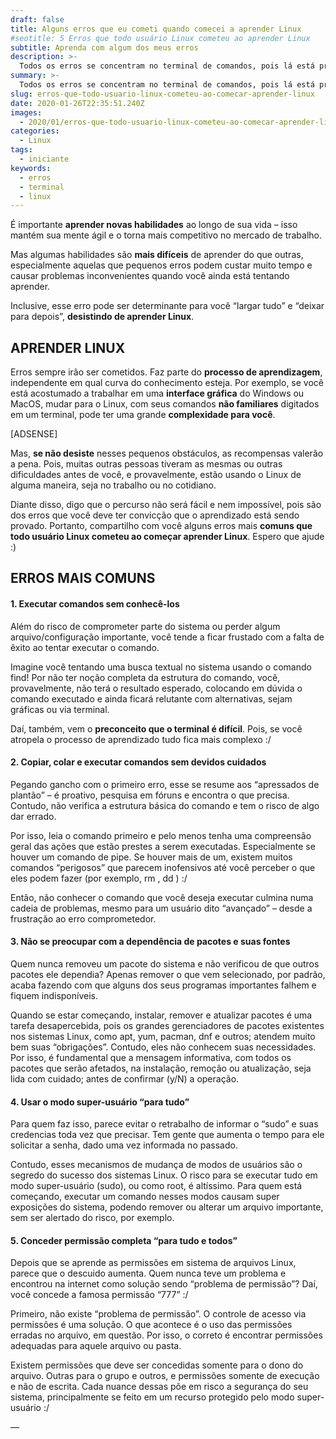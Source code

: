 ```yaml
---
draft: false
title: Alguns erros que eu cometi quando comecei a aprender Linux
#seotitle: 5 Erros que todo usuário Linux cometeu ao aprender Linux
subtitle: Aprenda com algum dos meus erros
description: >-
  Todos os erros se concentram no terminal de comandos, pois lá está presente os maiores riscos para o sistema
summary: >-
  Todos os erros se concentram no terminal de comandos, pois lá está presente os maiores riscos para o sistema
slug: erros-que-todo-usuario-linux-cometeu-ao-comecar-aprender-linux
date: 2020-01-26T22:35:51.240Z
images:
  - 2020/01/erros-que-todo-usuario-linux-cometeu-ao-comecar-aprender-linux/cover.jpg
categories:
  - Linux
tags:
  - iniciante
keywords:
  - erros
  - terminal
  - linux
---
```


É importante **aprender novas habilidades** ao longo de sua vida – isso mantém sua mente ágil e o torna mais competitivo no mercado de trabalho.

Mas algumas habilidades são **mais difíceis** de aprender do que outras, especialmente aquelas que pequenos erros podem custar muito tempo e causar problemas inconvenientes quando você ainda está tentando aprender.

Inclusive, esse erro pode ser determinante para você “largar tudo” e “deixar para depois”, **desistindo de aprender Linux**.

## APRENDER LINUX

Erros sempre irão ser cometidos. Faz parte do **processo de aprendizagem**, independente em qual curva do conhecimento esteja. Por exemplo, se você está acostumado a trabalhar em uma **interface gráfica** do Windows ou MacOS, mudar para o Linux, com seus comandos **não familiares** digitados em um terminal, pode ter uma grande **complexidade para você**.

[ADSENSE]

Mas, **se não desiste** nesses pequenos obstáculos, as recompensas valerão a pena. Pois, muitas outras pessoas tiveram as mesmas ou outras dificuldades antes de você, e provavelmente, estão usando o Linux de alguma maneira, seja no trabalho ou no cotidiano.

Diante disso, digo que o percurso não será fácil e nem impossível, pois são dos erros que você deve ter convicção que o aprendizado está sendo provado. Portanto, compartilho com você alguns erros mais **comuns que todo usuário Linux cometeu ao começar aprender Linux**. Espero que ajude :)

## ERROS MAIS COMUNS

#### 1. Executar comandos sem conhecê-los

Além do risco de comprometer parte do sistema ou perder algum arquivo/configuração importante, você tende a ficar frustado com a falta de êxito ao tentar executar o comando.

Imagine você tentando uma busca textual no sistema usando o comando find! Por não ter noção completa da estrutura do comando, você, provavelmente, não terá o resultado esperado, colocando em dúvida o comando executado e ainda ficará relutante com alternativas, sejam gráficas ou via terminal.

Daí, também, vem o **preconceito que o terminal é difícil**. Pois, se você atropela o processo de aprendizado tudo fica mais complexo :/

#### 2. Copiar, colar e executar comandos sem devidos cuidados

Pegando gancho com o primeiro erro, esse se resume aos “apressados de plantão” – é proativo, pesquisa em fóruns e encontra o que precisa. Contudo, não verifica a estrutura básica do comando e tem o risco de algo dar errado.

Por isso, leia o comando primeiro e pelo menos tenha uma compreensão geral das ações que estão prestes a serem executadas. Especialmente se houver um comando de pipe. Se houver mais de um, existem muitos comandos “perigosos” que parecem inofensivos até você perceber o que eles podem fazer (por exemplo, rm , dd ) :/

Então, não conhecer o comando que você deseja executar culmina numa cadeia de problemas, mesmo para um usuário dito “avançado” – desde a frustração ao erro comprometedor.

#### 3. Não se preocupar com a dependência de pacotes e suas fontes

Quem nunca removeu um pacote do sistema e não verificou de que outros pacotes ele dependia? Apenas remover o que vem selecionado, por padrão, acaba fazendo com que alguns dos seus programas importantes falhem e fiquem indisponíveis.

Quando se estar começando, instalar, remover e atualizar pacotes é uma tarefa desapercebida, pois os grandes gerenciadores de pacotes existentes nos sistemas Linux, como apt, yum, pacman, dnf e outros; atendem muito bem suas “obrigações”. Contudo, eles não conhecem suas necessidades. Por isso, é fundamental que a mensagem informativa, com todos os pacotes que serão afetados, na instalação, remoção ou atualização, seja lida com cuidado; antes de confirmar (y/N) a operação.

#### 4. Usar o modo super-usuário “para tudo”

Para quem faz isso, parece evitar o retrabalho de informar o “sudo” e suas credencias toda vez que precisar. Tem gente que aumenta o tempo para ele solicitar a senha, dado uma vez informada no passado.

Contudo, esses mecanismos de mudança de modos de usuários são o segredo do sucesso dos sistemas Linux. O risco para se executar tudo em modo super-usuário (sudo), ou como root, é altíssimo. Para quem está começando, executar um comando nesses modos causam super exposições do sistema, podendo remover ou alterar um arquivo importante, sem ser alertado do risco, por exemplo.

#### 5. Conceder permissão completa “para tudo e todos”
Depois que se aprende as permissões em sistema de arquivos Linux, parece que o descuido aumenta. Quem nunca teve um problema e encontrou na internet como solução sendo “problema de permissão”? Daí, você concede a famosa permissão “777” :/

Primeiro, não existe “problema de permissão”. O controle de acesso via permissões é uma solução. O que acontece é o uso das permissões erradas no arquivo, em questão. Por isso, o correto é encontrar permissões adequadas para aquele arquivo ou pasta.

Existem permissões que deve ser concedidas somente para o dono do arquivo. Outras para o grupo e outros, e permissões somente de execução e não de escrita. Cada nuance dessas põe em risco a segurança do seu sistema, principalmente se feito em um recurso protegido pelo modo super-usuário :/

—
